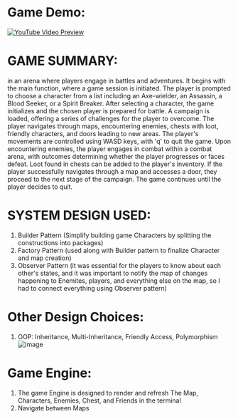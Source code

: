 # Game Demo:
[![YouTube Video Preview](https://github.com/EyadAbouKer/Dungeons-and-Dragons-D20/assets/126291554/690294e5-36bb-4a1a-a20f-589b654e0cdf)](https://www.youtube.com/watch?v=DZtvYKIUk3)






# GAME SUMMARY:

in an arena where players engage in battles and adventures.
It begins with the main function, where a game session is initiated.
The player is prompted to choose a character from a list including an Axe-wielder, an Assassin, a Blood Seeker, or a Spirit Breaker.
After selecting a character, the game initializes and the chosen player is prepared for battle.
A campaign is loaded, offering a series of challenges for the player to overcome.
The player navigates through maps, encountering enemies, chests with loot, friendly characters, and doors leading to new areas.
The player's movements are controlled using WASD keys, with 'q' to quit the game.
Upon encountering enemies, the player engages in combat within a combat arena, with outcomes determining whether the player progresses or faces defeat.
Loot found in chests can be added to the player's inventory.
If the player successfully navigates through a map and accesses a door, they proceed to the next stage of the campaign.
The game continues until the player decides to quit.


# SYSTEM DESIGN USED: 
1. Builder Pattern (Simplify building game Characters by splitting the constructions into packages)
2. Factory Pattern (used along with Builder pattern to finalize Character and map creation)
3. Observer Pattern (it was essential for the players to know about each other's states, and it was important to notify the map of changes happening to Enemites, players, and everything else on the map,
                     so I had to connect everything using Observer pattern)

# Other Design Choices:
1. OOP:  Inheritance, Multi-Inheritance, Friendly Access, Polymorphism
   ![image](https://github.com/EyadAbouKer/Dungeons-and-Dragons-D20/assets/126291554/19b0ecc5-c12b-4754-9954-f1998b632441)

# Game Engine:
  1. The game Engine is designed to render and refresh The Map, Characters, Enemies, Chest, and Friends in the terminal
  2. Navigate between Maps



